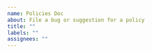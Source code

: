 ```yaml
---
name: Policies Doc
about: File a bug or suggestion for a policy
title: ""
labels: ""
assignees: ""
---
```


<!-- Describe the issue or suggestion for the policy -->
